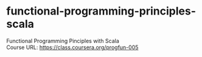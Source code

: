 # functional-programming-principles-scala
Functional Programming Pinciples with Scala  
Course URL: https://class.coursera.org/progfun-005
